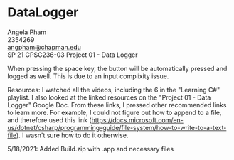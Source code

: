 # DataLogger

 Angela Pham  
 2354269  
 angpham@chapman.edu  
 SP 21 CPSC236-03
 Project 01 - Data Logger

When pressing the space key, the button will be automatically pressed and logged as well. This is due to an input complixity issue.  

Resources: I watched all the videos, including the 6 in the "Learning C#" playlist. I also looked at the linked resources on the "Project 01 - Data Logger" Google Doc. From these links, I pressed other recommended links to learn more. For example, I could not figure out how to append to a file, and therefore used this link (https://docs.microsoft.com/en-us/dotnet/csharp/programming-guide/file-system/how-to-write-to-a-text-file). I wasn't sure how to do it otherwise.

5/18/2021: Added Build.zip with .app and necessary files
